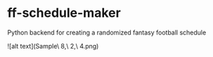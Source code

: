 # ff-schedule-maker
Python backend for creating a randomized fantasy football schedule

![alt text](Sample\ 8\,\ 2\,\ 4.png)
